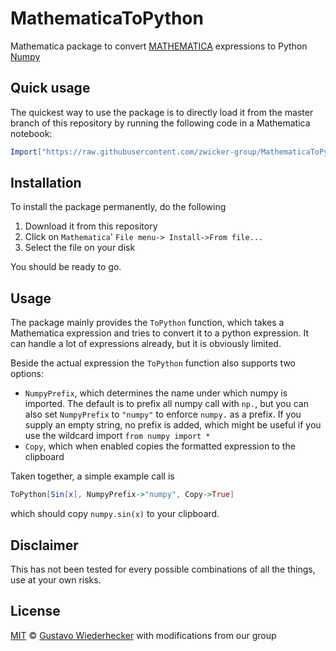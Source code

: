 # MathematicaToPython

Mathematica package to convert [MATHEMATICA](https://www.wolfram.com/mathematica/) expressions to Python [Numpy](http://www.numpy.org/)

## Quick usage

The quickest way to use the package is to directly load it from the master branch of this
repository by running the following code in a Mathematica notebook:

```Mathematica
Import["https://raw.githubusercontent.com/zwicker-group/MathematicaToPython/master/ToPython.wl"]
```

## Installation

To install the package permanently, do the following

1. Download it from this repository
2. Click on `Mathematica`' `File menu-> Install->From file...`
3. Select the file on your disk

You should be ready to go.

## Usage

The package mainly provides the `ToPython` function, which takes a Mathematica expression
and tries to convert it to a python expression. It can handle a lot of expressions
already, but it is obviously limited.

Beside the actual expression the `ToPython` function also supports two options:

* `NumpyPrefix`, which determines the name under which numpy is imported. The default is
  to prefix all numpy call with `np.`, but you can also set `NumpyPrefix` to `"numpy"` to
  enforce `numpy.` as a prefix. If you supply an empty string, no prefix is added, which
  might be useful if you use the wildcard import `from numpy import *`
* `Copy`, which when enabled copies the formatted expression to the clipboard

Taken together, a simple example call is

```Mathematica
ToPython[Sin[x], NumpyPrefix->"numpy", Copy->True]
```

which should copy `numpy.sin(x)` to your clipboard.

## Disclaimer

This has not been tested for every possible combinations of all the things, use at your own risks.

## License

[MIT](LICENSE.md) © [Gustavo Wiederhecker](https://github.com/gwiederhecker) with modifications from our group
